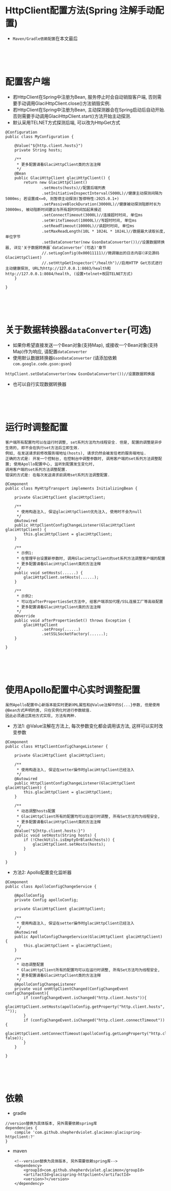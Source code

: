 # HttpClient配置方法(Spring 注解手动配置)

* `Maven/Gradle依赖配置`在本文最后

<br>
<br>
<br>

# 配置客户端

* 若HttpClient在Spring中注册为Bean, 服务停止时会自动销毁客户端, 否则需要手动调用GlaciHttpClient.close()方法销毁实例.
* 若HttpClient在Spring中注册为Bean, 主动探测器会在Spring启动后自动开始. 否则需要手动调用GlaciHttpClient.start()方法开始主动探测.
* 默认采用TELNET方式探测后端, 可以改为HttpGet方式

```text
@Configuration
public class MyConfiguration {

    @Value("${http.client.hosts}")
    private String hosts;
    
    /**
     * 更多配置请看GlaciHttpClient类的方法注释
     */
    @Bean
    public GlaciHttpClient glaciHttpClient() {
        return new GlaciHttpClient()
                .setHosts(hosts)//配置后端列表
                .setInitiativeInspectInterval(5000L)//健康主动探测间隔为5000ms; 若设置成<=0, 则暂停主动探测(暂停特性:2025.0.1+)
                .setPassiveBlockDuration(30000L)//健康被动探测阻断时长为30000ms, 被动阻断时间建议与所有超时时间加起来接近
                .setConnectTimeout(3000L)//连接超时时间, 单位ms
                .setWriteTimeout(10000L)//写超时时间, 单位ms
                .setReadTimeout(10000L)//读超时时间, 单位ms
                .setMaxReadLength(10L * 1024L * 1024L)//数据最大读取长度, 单位字节
                .setDataConverter(new GsonDataConverter())//设置数据转换器, 详见'关于数据转换器`dataConverter`(可选)'章节
                //.setLogConfig(0x00011111)//微调输出的日志内容(详见源码GlaciHttpClient)
                //.setHttpGetInspector("/health")//启用HTTP Get方式进行主动健康探测, URL为http://127.0.0.1:8083/health和http://127.0.0.1:8084/health, (设置+telnet+改回TELNET方式)
    }

}
```

<br>
<br>
<br>

# 关于数据转换器`dataConverter`(可选)

* 如果你希望直接发送一个Bean对象(支持Map), 或接收一个Bean对象(支持Map)作为响应, 请配置`dataConverter`
* 使用默认数据转换器`GsonDataConverter` (请添加依赖`com.google.code.gson:gson`)

```text
httpClient.setDataConverter(new GsonDataConverter())//设置数据转换器
```

* 也可以自行实现数据转换器

<br>
<br>
<br>

# 运行时调整配置

```text
客户端所有配置均可以在运行时调整, set系列方法均为线程安全. 但是, 配置的调整是异步生效的, 即不会在执行set方法后立即生效. 
例如, 在发送请求前修改服务端地址(hosts), 请求仍然会被发往老的服务端地址. 
正确的方式是: 开发一个控制台, 在控制台中调整参数时, 调用客户端的set系列方法调整配置; 使用Apollo配置中心, 监听到配置发生变化时, 
调用客户端的set系列方法调整配置. 
错误的方式是: 在每次发送请求前调用set系列方法调整配置. 
```

```text
@Component
public class MyHttpTransport implements InitializingBean {

    private GlaciHttpClient glaciHttpClient;
    
    /**
     * 使用构造注入, 保证glaciHttpClient优先注入, 使用时不会为null
     */
    @Autowired
    public HttpClientConfigChangeListener(GlaciHttpClient glaciHttpClient) {
        this.glaciHttpClient = glaciHttpClient;
    }

    /**
     * 示例1:
     * 在管理平台设置新参数时, 调用GlaciHttpClient的set系列方法调整客户端的配置
     * 更多配置请看GlaciHttpClient类的方法注释
     */
    public void setHosts(......) {
        glaciHttpClient.setHosts(......);
    }
    
    /**
     * 示例2:
     * 可以在afterPropertiesSet方法中, 给客户端添加代理/SSL连接工厂等高级配置
     * 更多配置请看GlaciHttpClient类的方法注释
     */
    @Override
    public void afterPropertiesSet() throws Exception {
        glaciHttpClient
                .setProxy(......)
                .setSSLSocketFactory(......);
    }

}
```

<br>
<br>
<br>

# 使用Apollo配置中心实时调整配置

```text
虽然Apollo配置中心新版本能实时更新XML属性和@Value注解中的${...}参数, 但是使用@Bean方式声明的类, 只在实例化时进行参数赋值. 
因此必须通过其他方式实现, 方法有两种. 
```

* 方法1: @Value注解在方法上, 每次参数变化都会调用该方法, 这样可以实时改变参数

```text
@Component
public class HttpClientConfigChangeListener {

    private GlaciHttpClient glaciHttpClient;
    
    /**
     * 使用构造注入, 保证在setter操作时glaciHttpClient已经注入
     */
    @Autowired
    public HttpClientConfigChangeListener(GlaciHttpClient glaciHttpClient) {
        this.glaciHttpClient = glaciHttpClient;
    }

    /**
     * 动态调整hosts配置
     * GlaciHttpClient所有的配置均可以在运行时调整, 所有Set方法均为线程安全, 
     * 更多配置请看GlaciHttpClient类的方法注释
     */
    @Value("${http.client.hosts:}")
    public void setHosts(String hosts) {
        if (!CheckUtils.isEmptyOrBlank(hosts)) {
            glaciHttpClient.setHosts(hosts);
        }
    }

}
```

* 方法2: Apollo配置变化监听器

```text
@Component
public class ApolloConfigChangeService {

    @ApolloConfig
    private Config apolloConfig;

    private GlaciHttpClient glaciHttpClient;
    
    /**
     * 使用构造注入, 保证在setter操作时glaciHttpClient已经注入
     */
    @Autowired
    public ApolloConfigChangeService(GlaciHttpClient glaciHttpClient) {
        this.glaciHttpClient = glaciHttpClient;
    }

    /**
     * 动态调整配置
     * GlaciHttpClient所有的配置均可以在运行时调整, 所有Set方法均为线程安全, 
     * 更多配置请看GlaciHttpClient类的方法注释
     */
    @ApolloConfigChangeListener
    private void onHttpClientChanged(ConfigChangeEvent configChangeEvent){
        if (configChangeEvent.isChanged("http.client.hosts")){
            glaciHttpClient.setHosts(apolloConfig.getProperty("http.client.hosts", ""));
        }
        if (configChangeEvent.isChanged("http.client.connectTimeout")){
            glaciHttpClient.setConnectTimeout(apolloConfig.getLongProperty("http.client.connectTimeout", false));
        }
    }

}
```

<br>
<br>
<br>

# 依赖

* gradle

```text
//version替换为具体版本, 另外需要依赖spring库
dependencies {
    compile 'com.github.shepherdviolet.glacimon:glacispring-httpclient:?'
}
```

* maven

```maven
    <!--version替换为具体版本, 另外需要依赖spring库-->
    <dependency>
        <groupId>com.github.shepherdviolet.glacimon</groupId>
        <artifactId>glacispring-httpclient</artifactId>
        <version>?</version>
    </dependency>
```
